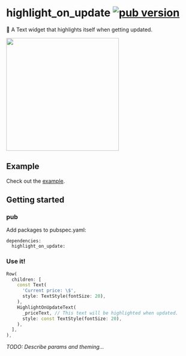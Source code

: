 # highlight_on_update [![pub version][pub-version-img]][pub-version-url]

🔦 A Text widget that highlights itself when getting updated.

<img width=300 src="https://user-images.githubusercontent.com/33932162/174478855-dd13f305-ef44-4a00-b98e-198a1513d3ba.gif"/>

## Example

Check out the [example](https://github.com/nivisi/highlight_on_update/blob/develop/example/lib/main.dart).

## Getting started

### pub

Add packages to pubspec.yaml:

```
dependencies:
  highlight_on_update:
```

### Use it!

```dart
Row(
  children: [
    const Text(
      'Current price: \$',
      style: TextStyle(fontSize: 20),
    ),
    HighlightOnUpdateText(
      _priceText, // This text will be highlighted when updated.
      style: const TextStyle(fontSize: 20),
    ),
  ],
),
```

_TODO: Describe params and theming..._

<!-- References -->
[pub-version-img]: https://img.shields.io/badge/pub-v0.0.1-green
[pub-version-url]: https://pub.dev/packages/highlight_on_update
